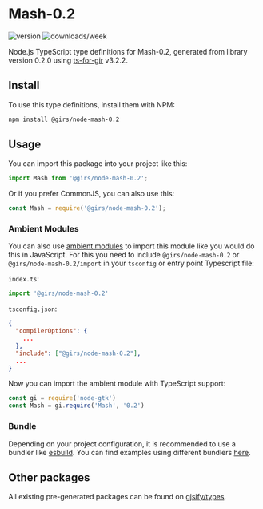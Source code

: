 
# Mash-0.2

![version](https://img.shields.io/npm/v/@girs/node-mash-0.2)
![downloads/week](https://img.shields.io/npm/dw/@girs/node-mash-0.2)


Node.js TypeScript type definitions for Mash-0.2, generated from library version 0.2.0 using [ts-for-gir](https://github.com/gjsify/ts-for-gir) v3.2.2.


## Install

To use this type definitions, install them with NPM:
```bash
npm install @girs/node-mash-0.2
```

## Usage

You can import this package into your project like this:
```ts
import Mash from '@girs/node-mash-0.2';
```

Or if you prefer CommonJS, you can also use this:
```ts
const Mash = require('@girs/node-mash-0.2');
```

### Ambient Modules

You can also use [ambient modules](https://github.com/gjsify/ts-for-gir/tree/main/packages/cli#ambient-modules) to import this module like you would do this in JavaScript.
For this you need to include `@girs/node-mash-0.2` or `@girs/node-mash-0.2/import` in your `tsconfig` or entry point Typescript file:

`index.ts`:
```ts
import '@girs/node-mash-0.2'
```

`tsconfig.json`:
```json
{
  "compilerOptions": {
    ...
  },
  "include": ["@girs/node-mash-0.2"],
  ...
}
```

Now you can import the ambient module with TypeScript support: 

```ts
const gi = require('node-gtk')
const Mash = gi.require('Mash', '0.2')
```


### Bundle

Depending on your project configuration, it is recommended to use a bundler like [esbuild](https://esbuild.github.io/). You can find examples using different bundlers [here](https://github.com/gjsify/ts-for-gir/tree/main/examples).

## Other packages

All existing pre-generated packages can be found on [gjsify/types](https://github.com/gjsify/types).

